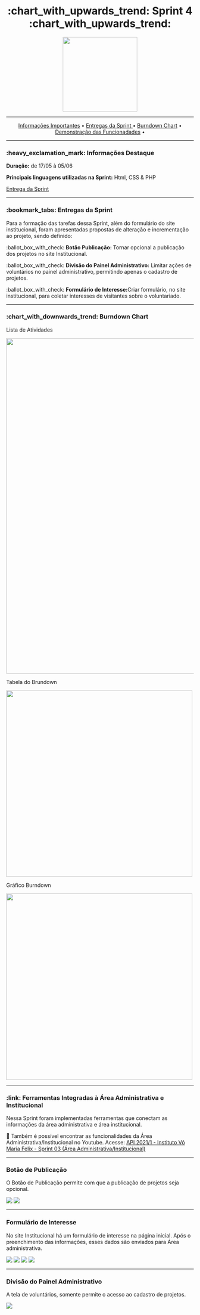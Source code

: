 <h1 align="center">:chart_with_upwards_trend: Sprint 4 :chart_with_upwards_trend:</h1>
<p align="center">
  <img src="https://github.com/UniversalDevs/Projeto_API/blob/main/Sprint4/Sprint4.PNG" width="200"/>
</p>
<hr>
<p align="center">
  <a href ="https://github.com/UniversalDevs/Projeto_API/tree/main/Sprint3#heavy_exclamation_mark-informa%C3%A7%C3%B5es-destaque"> Informações Importantes</a>  • 
  <a href ="https://github.com/UniversalDevs/Projeto_API/tree/main/Sprint3#bookmark_tabs-entregas-da-sprint">Entregas da Sprint </a>  •
  <a href ="https://github.com/UniversalDevs/Projeto_API/tree/main/Sprint3#chart_with_downwards_trend-burndown-chart-"> Burndown Chart</a>  • 
  <a href ="https://github.com/UniversalDevs/Projeto_API/tree/main/Sprint3#link-ferramentas-integradas-%C3%A0-%C3%A1rea-administrativa-e-institucional"> Demonstração das Funcionadades</a>  • 
</p>
<hr>

<h3>:heavy_exclamation_mark: Informações Destaque</h3>
<p><strong> Duração:</strong> de 17/05 à 05/06</p>
<p><strong> Principais linguagens utilizadas na Sprint:</strong> Html, CSS & PHP</p>
<p><a href="https://github.com/UniversalDevs/Projeto_API/tree/main/backend">Entrega da Sprint</a></p>
<hr>
<h3>:bookmark_tabs: Entregas da Sprint</h3>
<p>Para a formação das tarefas dessa Sprint, além do formulário do site institucional, foram apresentadas propostas de alteração e incrementação ao projeto, sendo definido:</p>
<p>:ballot_box_with_check: <strong>Botão Publicação: </strong> Tornar opcional a publicação dos projetos no site Institucional.</p>
<p>:ballot_box_with_check: <strong>Divisão do Painel Administrativo:</strong> Limitar ações de voluntários no painel administrativo, permitindo apenas o cadastro de projetos.</p>
<p>:ballot_box_with_check: <strong>Formulário de Interesse:</strong>Criar formulário, no site institucional, para coletar interesses de visitantes sobre o voluntariado.</p>

<hr>

<h3>:chart_with_downwards_trend: Burndown Chart </h3>
<p>Lista de Atividades</p>
<img src="" width="900"/>
<p>Tabela do Brundown</p>
<img src="" width="500"/>
<p>Gráfico Burndown</p>
<img src="" width="500"/>
<hr>


<h3>:link: Ferramentas Integradas à Área Administrativa e Institucional</h3>
<p> Nessa Sprint foram implementadas ferramentas que conectam as informações da área administrativa e área institucional.</p>
<p>🎥 Também é possível encontrar as funcionalidades da Área Administrativa/Institucional no Youtube. Acesse: <a href="https://youtu.be/HwMZSNTNxtA"> API 2021/1 - Instituto Vó Maria Felix - Sprint 03 (Área Administrativa/Institucional)</a></p>

<hr>
<h3>Botão de Publicação</h3>
<p> O Botão de Publicação permite com que a publicação de projetos seja opcional.</p>
<img src="https://github.com/UniversalDevs/Projeto_API/blob/main/Gifs/BotaoPublicacaoParte1.gif"/>
<img src="https://github.com/UniversalDevs/Projeto_API/blob/main/Gifs/BotaoPublicacaoParte2.gif"/>


<hr>
<h3>Formulário de Interesse</h3>
<p>No site Institucional há um formulário de interesse na página inicial. Após o preenchimento das informações, esses dados são enviados para Área administrativa.</p>
<img src="https://github.com/UniversalDevs/Projeto_API/blob/main/Gifs/FormularioParte1.gif"/>
<img src="https://github.com/UniversalDevs/Projeto_API/blob/main/Gifs/FormularioParte2.gif"/>
<img src="https://github.com/UniversalDevs/Projeto_API/blob/main/Gifs/FormularioParte3.gif"/>
<img src="https://github.com/UniversalDevs/Projeto_API/blob/main/Gifs/FormularioParte4.gif"/>
<hr>

<h3>Divisão do Painel Administrativo</h3>
<p>A tela de voluntários, somente permite o acesso ao cadastro de projetos.<p>
<img src="https://github.com/UniversalDevs/Projeto_API/blob/main/Gifs/TelaVoluntarios.jpeg"/>

